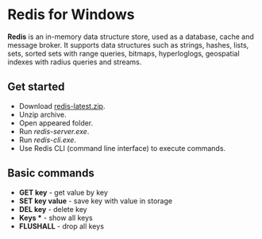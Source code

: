 # Redis for Windows

**Redis** is an in-memory data structure store, used as a database, cache and message broker. It supports data structures such as strings, hashes, lists, sets, sorted sets with range queries, bitmaps, hyperloglogs, geospatial indexes with radius queries and streams.

## Get started
* Download [redis-latest.zip](https://github.com/ServiceStack/redis-windows/raw/master/downloads/redis-latest.zip).
* Unzip archive.
* Open appeared folder.
* Run *redis-server.exe*.
* Run *redis-cli.exe*.
* Use Redis CLI (command line interface) to execute commands.

## Basic commands

* **GET key** - get value by key
* **SET key value** - save key with value in storage
* **DEL key** - delete key
* **Keys \*** - show all keys
* **FLUSHALL** - drop all keys
